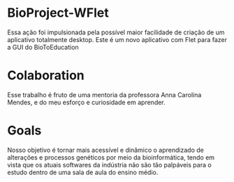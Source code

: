 # BioProject-WFlet
Essa ação foi impulsionada pela possível maior facilidade de criação de um aplicativo totalmente desktop. Este é um novo aplicativo com Flet para fazer a GUI do BioToEducation

# Colaboration
Esse trabalho é fruto de uma mentoria da professora Anna Carolina Mendes, e do meu esforço e curiosidade em aprender.

# Goals
Nosso objetivo é tornar mais acessível e dinâmico o aprendizado de alterações e processos genéticos por meio da bioinformática, tendo em vista que os atuais softwares da indústria não são tão palpáveis para o estudo dentro de uma sala de aula do ensino médio.
